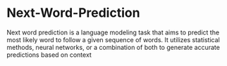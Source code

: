 # Next-Word-Prediction
 Next word prediction is a language modeling task that aims to predict the most likely word to follow a given sequence of words. It utilizes statistical methods, neural networks, or a combination of both to generate accurate predictions based on context
